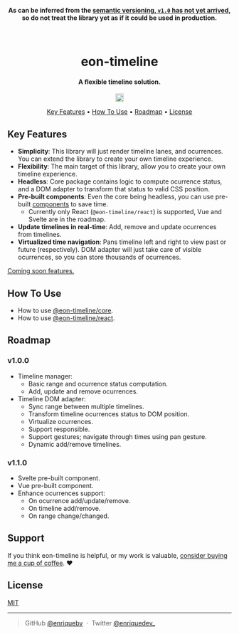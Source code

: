 <p align="center">
  <b>As can be inferred from the <a target="_blank" href="https://semver.org/#how-should-i-deal-with-revisions-in-the-0yz-initial-development-phase">semantic versioning, <code>v1.0</code> has not yet arrived</a>, so do not treat the library yet as if it could be used in production.</b>
</p>

<h1 align="center">
  <br>
  eon-timeline
  <br>
</h1>

<h4 align="center">A flexible timeline solution.</h4>

<p align="center">
  <a href="https://badge.fury.io/js/@eon-timeline%2Fcore"><img src="https://badge.fury.io/js/@eon-timeline%2Fcore.svg" alt="npm version" height="18"></a>
</p>

<p align="center">
  <a href="#key-features">Key Features</a> •
  <a href="#how-to-use">How To Use</a> •
  <a href="#roadmap">Roadmap</a> •
  <a href="#license">License</a>
</p>

## Key Features

- **Simplicity**: This library will just render timeline lanes, and ocurrences. You can extend the library to create your own timeline experience.
- **Flexibility**: The main target of this library, allow you to create your own timeline experience.
- **Headless**: Core package contains logic to compute ocurrence status, and a DOM adapter to transform that status to valid CSS position.
- **Pre-built components**: Even the core being headless, you can use pre-built [components](./components/) to save time.
  - Currently only React (`@eon-timeline/react`) is supported, Vue and Svelte are in the roadmap.
- **Update timelines in real-time**: Add, remove and update ocurrences from timelines.
- **Virtualized time navigation**: Pans timeline left and right to view past or future (respectively). DOM adapter will just take care of visible ocurrences, so you can store thousands of ocurrences.

[Coming soon features.](#v110)

## How To Use

- How to use [@eon-timeline/core](./core/README.md).
- How to use [@eon-timeline/react](./components/react/README.md).

## Roadmap

### v1.0.0

- Timeline manager:
  - Basic range and ocurrence status computation.
  - Add, update and remove ocurrences.
- Timeline DOM adapter:
  - Sync range between multiple timelines.
  - Transform timeline ocurrences status to DOM position.
  - Virtualize ocurrences.
  - Support responsible.
  - Support gestures; navigate through times using pan gesture.
  - Dynamic add/remove timelines.

### v1.1.0

- Svelte pre-built component.
- Vue pre-built component.
- Enhance ocurrences support:
  - On ocurrence add/update/remove.
  - On timeline add/remove.
  - On range change/changed.

## Support

If you think eon-timeline is helpful, or my work is valuable, [consider buying me a cup of coffee](https://www.buymeacoffee.com/enriquebv). :heart:

## License

[MIT](./LICENSE)

---

> GitHub [@enriquebv](https://github.com/enriquebv) &nbsp;&middot;&nbsp;
> Twitter [@enriquedev\_](https://twitter.com/enriquedev_)
